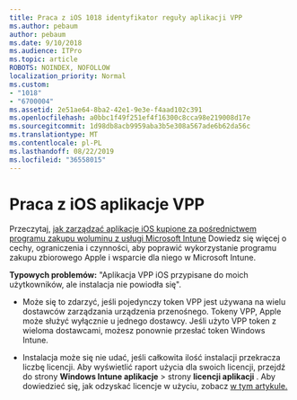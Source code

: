 ```yaml
---
title: Praca z iOS 1018 identyfikator reguły aplikacji VPP
ms.author: pebaum
author: pebaum
ms.date: 9/10/2018
ms.audience: ITPro
ms.topic: article
ROBOTS: NOINDEX, NOFOLLOW
localization_priority: Normal
ms.custom:
- "1018"
- "6700004"
ms.assetid: 2e51ae64-8ba2-42e1-9e3e-f4aad102c391
ms.openlocfilehash: a0bbc1f49f251ef4f16300c8cca98e219008d17e
ms.sourcegitcommit: 1d98db8acb9959aba3b5e308a567ade6b62da56c
ms.translationtype: MT
ms.contentlocale: pl-PL
ms.lasthandoff: 08/22/2019
ms.locfileid: "36558015"
---
```

# <a name="working-with-ios-vpp-applications"></a>Praca z iOS aplikacje VPP

Przeczytaj, [jak zarządzać aplikacje iOS kupione za pośrednictwem programu zakupu woluminu z usługi Microsoft Intune](https://docs.microsoft.com/intune/vpp-apps-ios) Dowiedz się więcej o cechy, ograniczenia i czynności, aby poprawić wykorzystanie programu zakupu zbiorowego Apple i wsparcie dla niego w Microsoft Intune.
  
 **Typowych problemów:** "Aplikacja VPP iOS przypisane do moich użytkowników, ale instalacja nie powiodła się".
  
- Może się to zdarzyć, jeśli pojedynczy token VPP jest używana na wielu dostawców zarządzania urządzenia przenośnego. Tokeny VPP, Apple może służyć wyłącznie u jednego dostawcy. Jeśli użyto VPP token z wieloma dostawcami, możesz ponownie przesłać token Windows Intune.

- Instalacja może się nie udać, jeśli całkowita ilość instalacji przekracza liczbę licencji. Aby wyświetlić raport użycia dla swoich licencji, przejdź do strony **Windows Intune aplikacje** \> strony **licencji aplikacji** . Aby dowiedzieć się, jak odzyskać licencje w użyciu, zobacz [w tym artykule.](https://docs.microsoft.com/intune/vpp-apps-ios#revoking-app-licenses-and-deleting-tokens)
